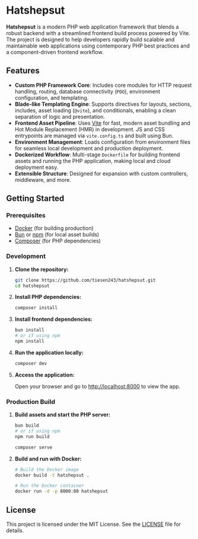 # Hatshepsut

**Hatshepsut** is a modern PHP web application framework that blends a robust backend with a streamlined frontend build process powered by Vite. The project is designed to help developers rapidly build scalable and maintainable web applications using contemporary PHP best practices and a component-driven frontend workflow.

## Features

- **Custom PHP Framework Core**: Includes core modules for HTTP request handling, routing, database connectivity (`PDO`), environment configuration, and templating.
- **Blade-like Templating Engine**: Supports directives for layouts, sections, includes, asset loading (`@vite`), and conditionals, enabling a clean separation of logic and presentation.
- **Frontend Asset Pipeline**: Uses [Vite](https://vitejs.dev/) for fast, modern asset bundling and Hot Module Replacement (HMR) in development. JS and CSS entrypoints are managed via `vite.config.ts` and built using Bun.
- **Environment Management**: Loads configuration from environment files for seamless local development and production deployment.
- **Dockerized Workflow**: Multi-stage `Dockerfile` for building frontend assets and running the PHP application, making local and cloud deployment easy.
- **Extensible Structure**: Designed for expansion with custom controllers, middleware, and more.

## Getting Started

### Prerequisites

- [Docker](https://www.docker.com/) (for building production)
- [Bun](https://bun.sh/) or [npm](https://www.npmjs.com/) (for local asset builds)
- [Composer](https://getcomposer.org/) (for PHP dependencies)

### Development

1. **Clone the repository:**

   ```sh
   git clone https://github.com/tiesen243/hatshepsut.git
   cd hatshepsut
   ```

2. **Install PHP dependencies:**

   ```sh
   composer install
   ```

3. **Install frontend dependencies:**

   ```sh
   bun install
   # or if using npm
   npm install
   ```

4. **Run the application locally:**

   ```sh
   composer dev
   ```

5. **Access the application:**

   Open your browser and go to [http://localhost:8000](http://localhost:8000) to view the app.

### Production Build

1. **Build assets and start the PHP server:**

   ```sh
   bun build
   # or if using npm
   npm run build

   composer serve
   ```

2. **Build and run with Docker:**

   ```sh
   # Build the Docker image
   docker build -t hatshepsut .

   # Run the Docker container
   docker run -d -p 8000:80 hatshepsut
   ```

## License

This project is licensed under the MIT License. See the [LICENSE](./LICENSE) file for details.
